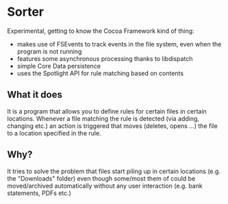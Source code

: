 Sorter
======

Experimental, getting to know the Cocoa Framework kind of thing:

* makes use of FSEvents to track events in the file system, even when the program is not running
* features some asynchronous processing thanks to libdispatch
* simple Core Data persistence
* uses the Spotlight API for rule matching based on contents

What it does
------------

It is a program that allows you to define rules for certain files in certain locations. Whenever a file matching the rule is detected (via adding, changing etc.) an action is triggered that moves (deletes, opens ...) the file to a location specified in the rule.


Why?
----
It tries to solve the problem that files start piling up in certain locations (e.g. the "Downloads" folder) even though some/most them of could be moved/archived automatically without any user interaction (e.g. bank statements, PDFs etc.) 